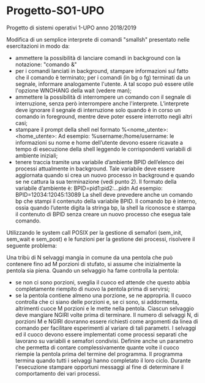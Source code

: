 # Progetto-SO1-UPO
Progetto di sistemi operativi 1-UPO anno 2018/2019

Modifica di un semplice interprete di comandi "smallsh" presentato nelle esercitazioni in modo da:
- ammettere la possibilità di lanciare comandi in background con la notazione:
"comando &"
- per i comandi lanciati in background, stampare informazioni sul fatto che il comando è terminato; per i comandi (in bg o fg) terminati da un segnale, informare analogamente l'utente.
A tal scopo può essere utile l'opzione WNOHANG della wait (vedere man);
- ammettere la possibilità di interrompere un comando con il segnale di interruzione, senza però interrompere anche l'interprete.
 L’interprete deve ignorare il segnale di interruzione solo quando è in corso un comando in foreground, mentre deve poter essere interrotto negli altri casi;
- stampare il prompt della shell nel formato
%<nome_utente>:<home_utente>:
Ad esempio:
%username:/home/username:
le informazioni su nome e home dell’utente devono essere ricavate a tempo di esecuzione della shell leggendo le corrispondenti variabili di ambiente iniziali;
- tenere traccia tramite una variabile d’ambiente BPID dell’elenco dei processi attualmente in background. Tale variabile deve essere aggiornata quando si crea un nuovo processo in background e quando se ne cattura la sua terminazione (vedi punto 2).
Il formato della variabile d’ambiente è:
BPID=pid1:pid2:...pidn
Ad esempio:
BPID=12034:12045:13089
La shell deve prevedere anche un comando bp che stampi il contenuto della variabile BPID. Il comando bp è interno, ossia quando l’utente digita la stringa bp, la shell la riconosce e stampa il contenuto di BPID senza creare un nuovo processo che esegua tale comando.

Utilizzando le system call POSIX per la gestione di semafori (sem_init, sem_wait e sem_post) e le funzioni per la gestione dei processi, risolvere il seguente problema:

Una tribù di N selvaggi mangia in comune da una pentola che può contenere fino ad M porzioni di stufato, si assume che inizialmente la pentola sia piena. Quando un selvaggio ha fame controlla la pentola:
- se non ci sono porzioni, sveglia il cuoco ed attende che questo abbia completamente riempito di  nuovo la pentola prima di servirsi;
- se la pentola contiene almeno una porzione, se ne appropria.
Il cuoco controlla che ci siano delle porzioni e, se ci sono, si addormenta, altrimenti cuoce M porzioni e le mette nella pentola. Ciascun selvaggio deve mangiare NGIRI volte prima di terminare.
Il numero di selvaggi N, di porzioni M e NGIRI dovranno essere richiesti come argomenti da linea di comando per facilitare esperimenti al variare di tali parametri. I selvaggi ed il cuoco devono essere implementati come processi separati che lavorano su variabili e semafori condivisi. Definire anche un parametro che permetta di contare complessivamente quante volte il cuoco riempie la pentola prima del termine del programma. Il programma termina quando tutti i selvaggi hanno completato il loro ciclo. Durante l'esecuzione stampare opportuni messaggi al fine di determinare il comportamento dei vari processi.
